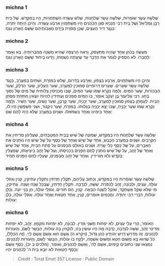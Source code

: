
### michna 1
שְׁלֹשָׁה עָשָׂר שׁוֹפָרוֹת, שְׁלֹשָׁה עָשָׂר שֻׁלְחָנוֹת, שְׁלשׁ עֶשְׂרֵה הִשְׁתַּחֲוָיוֹת, הָיוּ בַּמִקְדָּשׁ. שֶׁל בֵּית רַבָּן גַּמְלִיאֵל וְשֶׁל בֵּית רַבִּי חֲנַנְיָא סְגַן הַכֹּהֲנִים הָיוּ מִשְׁתַּחֲוִין אַרְבַּע עֶשְׂרֵה. וְהֵיכָן הָיְתָה יְתֵרָה, כְּנֶגֶד דִּיר הָעֵצִים, שֶׁכֵּן מָסֹרֶת בְּיָדָם מֵאֲבוֹתֵיהֶם שֶׁשָּׁם הָאָרוֹן נִגְנַז:

### michna 2
מַעֲשֶׂה בְּכֹהֵן אֶחָד שֶׁהָיָה מִתְעַסֵּק, וְרָאָה הָרִצְפָּה שֶׁהִיא מְשֻׁנָּה מֵחֲבֵרוֹתֶיהָ. בָּא וְאָמַר לַחֲבֵרוֹ. לֹא הִסְפִּיק לִגְמֹר אֶת הַדָּבָר עַד שֶׁיָּצְתָה נִשְׁמָתוֹ, וְיָדְעוּ בְיִחוּד שֶׁשָּׁם הָאָרוֹן נִגְנַז:

### michna 3
וְהֵיכָן הָיוּ מִשְׁתַּחֲוִים, אַרְבַּע בַּצָּפוֹן, וְאַרְבַּע בַּדָּרוֹם, שָׁלשׁ בַּמִּזְרָח, וּשְׁתַּיִם בַּמַּעֲרָב, כְּנֶגֶד שְׁלשָׁה עָשָׂר שְׁעָרִים. שְׁעָרִים דְּרוֹמִיִּים סְמוּכִין לַמַּעֲרָב, שַׁעַר הָעֶלְיוֹן, שַׁעַר הַדֶּלֶק, שַׁעַר הַבְּכוֹרוֹת, שַׁעַר הַמָּיִם. וְלָמָּה נִקְרָא שְׁמוֹ שַׁעַר הַמַּיִם, שֶׁבּוֹ מַכְנִיסִין צְלוֹחִית שֶׁל מַיִם שֶׁל נִסּוּךְ בֶּחָג. רַבִּי אֱלִיעֶזֶר בֶּן יַעֲקֹב אוֹמֵר, בּוֹ הַמַּיִם מְפַכִּים וַעֲתִידִין לִהְיוֹת יוֹצְאִין מִתַּחַת מִפְתַּן הַבַּיִת. לְעֻמָּתָן בַּצָּפוֹן סְמוּכִין לַמַּעֲרָב, שַׁעַר יְכָנְיָה, שַׁעַר קָרְבָּן, שַׁעַר נָשִׁים, שַׁעַר הַשִּׁיר. וְלָמָּה נִקְרָא שְׁמוֹ שַׁעַר יְכָנְיָה, שֶׁבּוֹ יָצָא יְכָנְיָה בְּגָלוּתוֹ. בַּמִּזְרָח, שַׁעַר נִיקָנוֹר, וּשְׁנֵי פִשְׁפְּשִׁין הָיוּ לוֹ, אֶחָד בִּימִינוֹ וְאֶחָד בִּשְׂמֹאלוֹ. וּשְׁנַיִם בַּמַּעֲרָב שֶׁלֹּא הָיָה לָהֶם שֵׁם:

### michna 4
שְׁלשָׁה עָשָׂר שֻׁלְחָנוֹת הָיוּ בַּמִּקְדָּשׁ, שְׁמוֹנֶה שֶׁל שַׁיִשׁ בְּבֵית הַמִּטְבְּחַיִם, שֶׁעֲלֵיהֶן מְדִיחִין אֶת הַקְּרָבַיִם. וּשְׁנַיִם בְּמַעֲרַב הַכֶּבֶשׁ, אֶחָד שֶׁל שַׁיִשׁ וְאֶחָד שֶׁל כֶּסֶף עַל שֶׁל שַׁיִשׁ הָיוּ נוֹתְנִים אֶת הָאֵבָרִים, עַל שֶׁל כֶּסֶף כְּלֵי שָׁרֵת. וּשְׁנַיִם בָּאוּלָם מִבִּפְנִים עַל פֶּתַח הַבַּיִת, אֶחָד שֶׁל שַׁיִשׁ וְאֶחָד שֶׁל זָהָב, עַל שֶׁל שַׁיִשׁ נוֹתְנִין לֶחֶם הַפָּנִים בִּכְנִיסָתוֹ, וְעַל שֶׁל זָהָב בִּיצִיאָתוֹ, שֶׁמַּעֲלִין בַּקֹּדֶשׁ וְלֹא מוֹרִידִין. וְאֶחָד שֶׁל זָהָב מִבִּפְנִים, שֶׁעָלָיו לֶחֶם הַפָּנִים תָּמִיד:

### michna 5
שְׁלשָׁה עָשָׂר שׁוֹפָרוֹת הָיוּ בַּמִּקְדָּשׁ, וְכָתוּב עֲלֵיהֶם, תִּקְלִין חַדְתִין וְתִקְלִין עַתִּיקִין, קִנִּין וְגוֹזְלֵי עוֹלָה, עֵצִים, וּלְבוֹנָה, זָהָב לַכַּפֹּרֶת. שִׁשָּׁה, לִנְדָבָה. תִּקְלִין חַדְתִּין, שֶׁבְּכָל שָׁנָה וְשָׁנָה. עַתִּיקִין, מִי שֶׁלֹּא שָׁקַל אֶשְׁתָּקַד, שׁוֹקֵל לְשָׁנָה הַבָּאָה. קִנִּין, הֵם תּוֹרִים. וְגוֹזְלֵי עוֹלָה, הֵן בְּנֵי יוֹנָה. וְכֻלָּן עוֹלוֹת, דִּבְרֵי רַבִּי יְהוּדָה. וַחֲכָמִים אוֹמְרִים, קִנִּין, אֶחָד חַטָאת וְאֶחָד עוֹלָה. וְגוֹזְלֵי עוֹלָה, כֻּלָּן עוֹלוֹת:

### michna 6
הָאוֹמֵר, הֲרֵי עָלַי עֵצִים, לֹא יִפְחוֹת מִשְּׁנֵי גִּזְרִין. לְבוֹנָה, לֹא יִפְחוֹת מִקֹּמֶץ. זָהָב, לֹא יִפְחוֹת מִדִּינַר זָהָב, שִׁשָּׁה לִנְדָבָה, נְדָבָה מֶה הָיוּ עוֹשִׂין בָּהּ, לוֹקְחִין בָּהּ עוֹלוֹת, הַבָּשָׂר לַשֵּׁם, וְהָעוֹרוֹת לַכֹּהֲנִים. זֶה מִדְרָשׁ דָּרַשׁ יְהוֹיָדָע כֹּהֵן גָּדוֹל, (ויקרא ה) אָשָׁם הוּא אָשֹׁם אָשַׁם לַיְיָ. (זֶה הַכְּלָל), כֹּל שֶׁהוּא בָּא מִשּׁוּם חֵטְא וּמִשּׁוּם אַשְׁמָה, יִלָּקַח בּוֹ עוֹלוֹת, הַבָּשָׂר לַשֵּׁם, וְהָעוֹרוֹת לַכֹּהֲנִים. נִמְצְאוּ שְׁנֵי כְּתוּבִים קַיָּמִים, אָשָׁם לַה', וְאָשָׁם לַכֹּהֲנִים, וְאוֹמֵר, (מלכים ב יב), כֶּסֶף אָשָׁם וְכֶסֶף חַטָאוֹת לֹא יוּבָא בֵּית ה' לַכֹּהֲנִים יִהְיוּ:

>Credit : Torat Emet 357
>License : Public Domain 